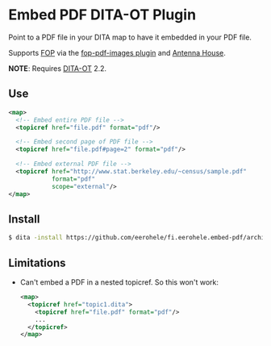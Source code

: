 Embed PDF DITA-OT Plugin
========================

Point to a PDF file in your DITA map to have it embedded in your PDF file.

Supports [FOP][fop] via the [fop-pdf-images plugin][fop-pdf-images] and
[Antenna House][ah].

**NOTE**: Requires [DITA-OT][dita-ot] 2.2.

## Use

```xml
<map>
  <!-- Embed entire PDF file -->
  <topicref href="file.pdf" format="pdf"/>

  <!-- Embed second page of PDF file -->
  <topicref href="file.pdf#page=2" format="pdf"/>

  <!-- Embed external PDF file -->
  <topicref href="http://www.stat.berkeley.edu/~census/sample.pdf"
            format="pdf"
            scope="external"/>
</map>
```

## Install

```bash
$ dita -install https://github.com/eerohele/fi.eerohele.embed-pdf/archive/master.zip
```

## Limitations

- Can't embed a PDF in a nested topicref. So this won't work:

    ```xml
    <map>
      <topicref href="topic1.dita">
        <topicref href="file.pdf" format="pdf"/>
        ...
      </topicref>
    </map>
    ```

[ah]: http://www.antennahouse.com
[dita-ot]: http://www.dita-ot.org
[fop]: https://xmlgraphics.apache.org
[fop-pdf-images]: https://xmlgraphics.apache.org/fop/fop-pdf-images.html